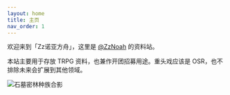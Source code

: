 ```yaml
---
layout: home
title: 主页
nav_order: 1
---
```


欢迎来到「Zz诺亚方舟」，这里是 [@ZzNoah](https://zznoah.itch.io/) 的资料站。

本站主要用于存放 TRPG 资料，也兼作开团招募用途。重头戏应该是 OSR，也不排除未来会扩展到其他领域。

![石墓密林种族合影](https://necroticgnome.com/cdn/shop/articles/signal-2025-02-08-201117_002_7e34b30a-9724-4dcc-9805-70a6d981aa66.jpg?v=1739265414)

